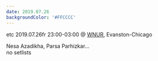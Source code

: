 ```yaml
---
date: 2019.07.26
backgroundColor: '#FFCCCC'
---
```


etc 2019.07.26fr 23:00-03:00 @ [WNUR](http://www.wnur.org/), Evanston-Chicago  

Nesa Azadikha, Parsa Parhizkar...  
no setlists